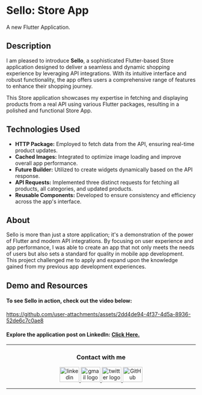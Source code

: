 # Sello: Store App
A new Flutter Application.


## Description
I am pleased to introduce **Sello**, a sophisticated Flutter-based Store application designed to deliver a seamless and dynamic shopping experience by leveraging API integrations. With its intuitive interface and robust functionality, the app offers users a comprehensive range of features to enhance their shopping journey.

This Store application showcases my expertise in fetching and displaying products from a real API using various Flutter packages, resulting in a polished and functional Store App.


## Technologies Used
- **HTTP Package:** Employed to fetch data from the API, ensuring real-time product updates.
- **Cached Images:** Integrated to optimize image loading and improve overall app performance.
- **Future Builder:** Utilized to create widgets dynamically based on the API response.
- **API Requests:** Implemented three distinct requests for fetching all products, all categories, and updated products.
- **Reusable Components:** Developed to ensure consistency and efficiency across the app's interface.


## About
Sello is more than just a store application; it's a demonstration of the power of Flutter and modern API integrations. By focusing on user experience and app performance, I was able to create an app that not only meets the needs of users but also sets a standard for quality in mobile app development. This project challenged me to apply and expand upon the knowledge gained from my previous app development experiences.


## Demo and Resources
#### To see Sello in action, check out the video below: 
https://github.com/user-attachments/assets/2dd4de94-4f37-4d5a-8936-52de6c7c0ae8


#### Explore the application post on LinkedIn: <a target="_blank" href="**************"> Click Here. </a>


-----

<h3 align="center">
    Contact with me
</h3>

<div align="center">
  <a href="https://www.linkedin.com/in/theahmedhany/" target="_blank">
    <img src="https://skillicons.dev/icons?i=linkedin&theme=dark" width="52" height="40" alt="linkedin logo"/>
  </a>
  <a href="mailto:a7medhanyshokry@gmail.com" target="_blank">
    <img src="https://skillicons.dev/icons?i=gmail&theme=light" width="52" height="40" alt="gmail logo"/> 
  </a>
  <a href="https://x.com/theahmedhany" target="_blank">
    <img src="https://skillicons.dev/icons?i=twitter&theme=dark" width="52" height="40" alt="twitter logo"/>
  </a>
  <a href="https://github.com/theahmedhany" target="_blank">
    <img src="https://skillicons.dev/icons?i=github&theme=dark" width="52" height="40" alt="GitHub logo"/>
  </a>
</div>

-----